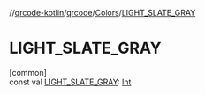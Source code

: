 //[qrcode-kotlin](../../../index.md)/[qrcode](../index.md)/[Colors](index.md)/[LIGHT_SLATE_GRAY](-l-i-g-h-t_-s-l-a-t-e_-g-r-a-y.md)

# LIGHT_SLATE_GRAY

[common]\
const val [LIGHT_SLATE_GRAY](-l-i-g-h-t_-s-l-a-t-e_-g-r-a-y.md): [Int](https://kotlinlang.org/api/latest/jvm/stdlib/kotlin/-int/index.html)
